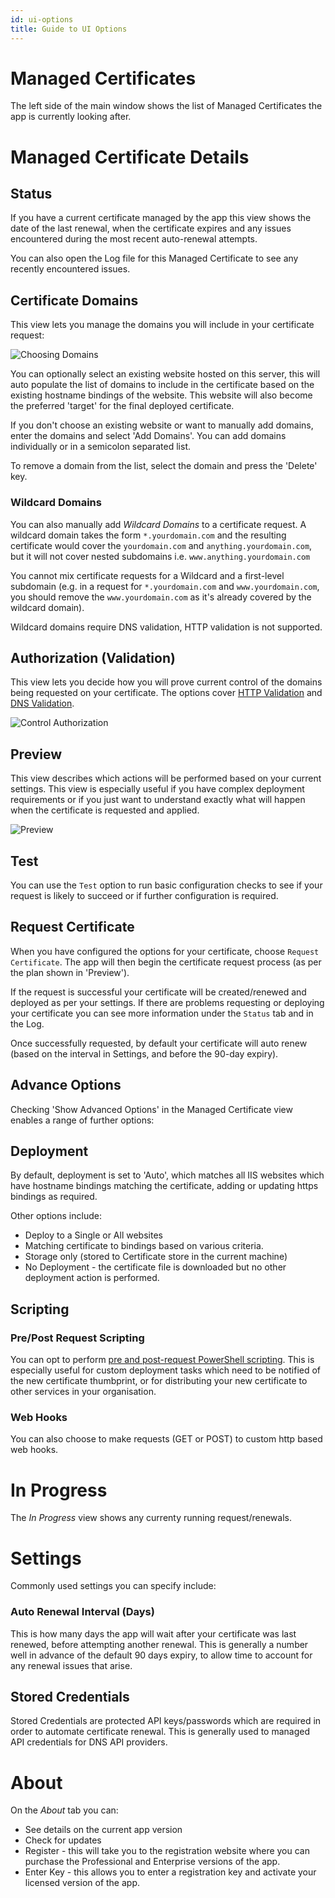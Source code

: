 ```yaml
---
id: ui-options
title: Guide to UI Options
---
```


# Managed Certificates
The left side of the main window shows the list of Managed Certificates the app is currently looking after.

# Managed Certificate Details

## Status
If you have a current certificate managed by the app this view shows the date of the last renewal, when the certificate expires and any issues encountered during the most recent auto-renewal attempts. 

You can also open the Log file for this Managed Certificate to see any recently encountered issues.

## Certificate Domains
This view lets you manage the domains you will include in your certificate request:

![Choosing Domains](assets/choose_domains.png)

You can optionally select an existing website hosted on this server, this will auto populate the list of domains to include in the certificate based on the existing hostname bindings of the website. This website will also become the preferred 'target' for the final deployed certificate.

If you don't choose an existing website or want to manually add domains, enter the domains and select 'Add Domains'. You can add domains individually or in a semicolon separated list.

To remove a domain from the list, select the domain and press the 'Delete' key.

### Wildcard Domains
You can also manually add *Wildcard Domains* to a certificate request. A wildcard domain takes the form `*.yourdomain.com` and the resulting certificate would cover the `yourdomain.com` and `anything.yourdomain.com`, but it will not cover nested subdomains i.e. `www.anything.yourdomain.com`

You cannot mix certificate requests for a Wildcard and a first-level subdomain (e.g. in a request for `*.yourdomain.com` and `www.yourdomain.com`, you should remove the `www.yourdomain.com` as it's already covered by the wildcard domain).

Wildcard domains require DNS validation, HTTP validation is not supported.

## Authorization (Validation)
This view lets you decide how you will prove current control of the domains being requested on your certificate. The options cover [HTTP Validation](http-validation.md) and [DNS Validation](dns-validation.md).

![Control Authorization](assets/choose_auth.png)

## Preview
This view describes which actions will be performed based on your current settings. This view is especially useful if you have complex deployment requirements or if you just want to understand exactly what will happen when the certificate is requested and applied.

![Preview](assets/preview.png)

## Test
You can use the `Test` option to run basic configuration checks to see if your request is likely to succeed or if further configuration is required.

## Request Certificate
When you have configured the options for your certificate, choose `Request Certificate`. The app will then begin the certificate request process (as per the plan shown in 'Preview'). 

If the request is successful your certificate will be created/renewed and deployed as per your settings. If there are problems requesting or deploying your certificate you can see more information under the `Status` tab and in the Log.

Once successfully requested, by default your certificate will auto renew (based on the interval in Settings, and before the 90-day expiry).

## Advance Options
Checking 'Show Advanced Options' in the Managed Certificate view enables a range of further options:

## Deployment
By default, deployment is set to 'Auto', which matches all IIS websites which have hostname bindings matching the certificate, adding or updating https bindings as required.

Other options include:
- Deploy to a Single or All websites
- Matching certificate to bindings based on various criteria.
- Storage only (stored to Certificate store in the current machine)
- No Deployment - the certificate file is downloaded but no other deployment action is performed.

## Scripting
### Pre/Post Request Scripting
You can opt to perform [pre and post-request PowerShell scripting](script-hooks.md). This is especially useful for custom deployment tasks which need to be notified of the new certificate thumbprint, or for distributing your new certificate to other services in your organisation.

### Web Hooks
You can also choose to make requests (GET or POST) to custom http based web hooks.

# In Progress
The *In Progress* view shows any currenty running request/renewals.

# Settings
Commonly used settings you can specify include:

### Auto Renewal Interval (Days) 
This is how many days the app will wait after your certificate was last renewed, before attempting another renewal. This is generally a number well in advance of the default 90 days expiry, to allow time to account for any renewal issues that arise.

## Stored Credentials
Stored Credentials are protected API keys/passwords which are required in order to automate certificate renewal. This is generally used to managed API credentials for DNS API providers.

# About
 On the *About* tab you can:
 - See details on the current app version
 - Check for updates
 - Register - this will take you to the registration website where you can purchase the Professional and Enterprise versions of the app.
 - Enter Key - this allows you to enter a registration key and activate your licensed version of the app.